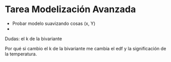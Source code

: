 # Tarea Modelización Avanzada

* Probar modelo suavizando cosas (x, Y)
* 

Dudas: el k de la bivariante

Por qué si cambio el k de la bivariante me cambia el edf y la significación de la temperatura.